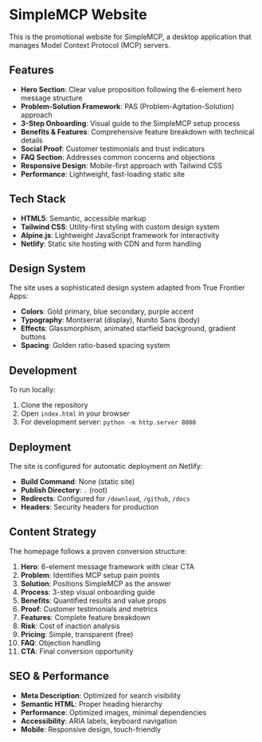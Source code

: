 # SimpleMCP Website

This is the promotional website for SimpleMCP, a desktop application that manages Model Context Protocol (MCP) servers.

## Features

- **Hero Section**: Clear value proposition following the 6-element hero message structure
- **Problem-Solution Framework**: PAS (Problem-Agitation-Solution) approach
- **3-Step Onboarding**: Visual guide to the SimpleMCP setup process
- **Benefits & Features**: Comprehensive feature breakdown with technical details
- **Social Proof**: Customer testimonials and trust indicators
- **FAQ Section**: Addresses common concerns and objections
- **Responsive Design**: Mobile-first approach with Tailwind CSS
- **Performance**: Lightweight, fast-loading static site

## Tech Stack

- **HTML5**: Semantic, accessible markup
- **Tailwind CSS**: Utility-first styling with custom design system
- **Alpine.js**: Lightweight JavaScript framework for interactivity
- **Netlify**: Static site hosting with CDN and form handling

## Design System

The site uses a sophisticated design system adapted from True Frontier Apps:

- **Colors**: Gold primary, blue secondary, purple accent
- **Typography**: Montserrat (display), Nunito Sans (body)
- **Effects**: Glassmorphism, animated starfield background, gradient buttons
- **Spacing**: Golden ratio-based spacing system

## Development

To run locally:

1. Clone the repository
2. Open `index.html` in your browser
3. For development server: `python -m http.server 8000`

## Deployment

The site is configured for automatic deployment on Netlify:

- **Build Command**: None (static site)
- **Publish Directory**: `.` (root)
- **Redirects**: Configured for `/download`, `/github`, `/docs`
- **Headers**: Security headers for production

## Content Strategy

The homepage follows a proven conversion structure:

1. **Hero**: 6-element message framework with clear CTA
2. **Problem**: Identifies MCP setup pain points
3. **Solution**: Positions SimpleMCP as the answer
4. **Process**: 3-step visual onboarding guide
5. **Benefits**: Quantified results and value props
6. **Proof**: Customer testimonials and metrics
7. **Features**: Complete feature breakdown
8. **Risk**: Cost of inaction analysis
9. **Pricing**: Simple, transparent (free)
10. **FAQ**: Objection handling
11. **CTA**: Final conversion opportunity

## SEO & Performance

- **Meta Description**: Optimized for search visibility
- **Semantic HTML**: Proper heading hierarchy
- **Performance**: Optimized images, minimal dependencies
- **Accessibility**: ARIA labels, keyboard navigation
- **Mobile**: Responsive design, touch-friendly